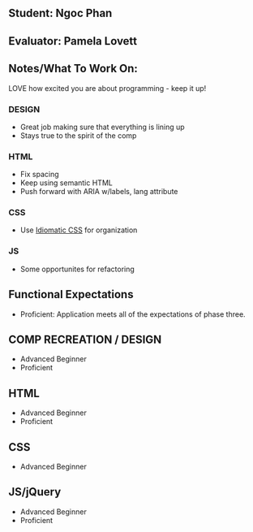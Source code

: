 ## Student: Ngoc Phan
## Evaluator: Pamela Lovett
## Notes/What To Work On:

LOVE how excited you are about programming - keep it up!

### DESIGN
- Great job making sure that everything is lining up
- Stays true to the spirit of the comp

### HTML
- Fix spacing
- Keep using semantic HTML
- Push forward with ARIA w/labels, lang attribute

### CSS
- Use [Idiomatic CSS](https://github.com/necolas/idiomatic-css) for organization

### JS
- Some opportunites for refactoring 

## Functional Expectations
 
* Proficient: Application meets all of the expectations of phase three.  

## COMP RECREATION / DESIGN

* Advanced Beginner  
* Proficient  

## HTML
* Advanced Beginner  
* Proficient   

## CSS

* Advanced Beginner  

## JS/jQuery

* Advanced Beginner  
* Proficient  
